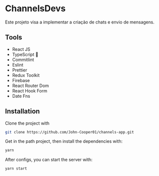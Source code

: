 # ChannelsDevs

Este projeto visa a implementar a criação de chats e envio de mensagens.

## Tools

- React JS
- TypeScript 💙
- Commitlint
- Eslint
- Prettier
- Redux Toolkit
- Firebase
- React Router Dom
- React Hook Form
- Date Fns

## Installation

Clone the project with

```sh
git clone https://github.com/John-Cooper01/channels-app.git
```

Get in the path project, then install the dependencies with:

```sh
yarn
```

After configs, you can start the server with:

```sh
yarn start
```
